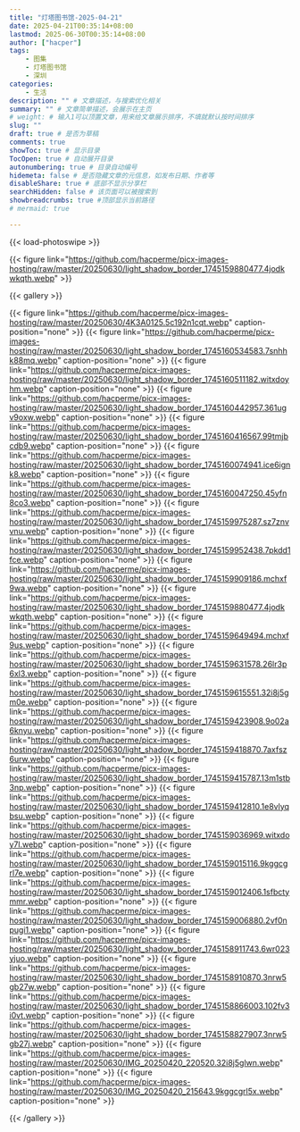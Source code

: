 ```yaml
---
title: "灯塔图书馆-2025-04-21"
date: 2025-04-21T00:35:14+08:00
lastmod: 2025-06-30T00:35:14+08:00
author: ["hacper"]
tags:
    - 图集
    - 灯塔图书馆
    - 深圳
categories:
    - 生活
description: "" # 文章描述，与搜索优化相关
summary: "" # 文章简单描述，会展示在主页
# weight: # 输入1可以顶置文章，用来给文章展示排序，不填就默认按时间排序
slug: ""
draft: true # 是否为草稿
comments: true
showToc: true # 显示目录
TocOpen: true # 自动展开目录
autonumbering: true # 目录自动编号
hidemeta: false # 是否隐藏文章的元信息，如发布日期、作者等
disableShare: true # 底部不显示分享栏
searchHidden: false # 该页面可以被搜索到
showbreadcrumbs: true #顶部显示当前路径
# mermaid: true

---
```


{{< load-photoswipe >}}

{{< figure link="https://github.com/hacperme/picx-images-hosting/raw/master/20250630/light_shadow_border_1745159880477.4jodkwkqth.webp" >}}

{{< gallery >}}

{{< figure link="https://github.com/hacperme/picx-images-hosting/raw/master/20250630/4K3A0125.5c192n1cqt.webp" caption-position="none" >}}
{{< figure link="https://github.com/hacperme/picx-images-hosting/raw/master/20250630/light_shadow_border_1745160534583.7snhhk88mq.webp" caption-position="none" >}}
{{< figure link="https://github.com/hacperme/picx-images-hosting/raw/master/20250630/light_shadow_border_1745160511182.witxdoyhm.webp" caption-position="none" >}}
{{< figure link="https://github.com/hacperme/picx-images-hosting/raw/master/20250630/light_shadow_border_1745160442957.361ugv9oxw.webp" caption-position="none" >}}
{{< figure link="https://github.com/hacperme/picx-images-hosting/raw/master/20250630/light_shadow_border_1745160416567.99tmjbcdb9.webp" caption-position="none" >}}
{{< figure link="https://github.com/hacperme/picx-images-hosting/raw/master/20250630/light_shadow_border_1745160074941.ice6ignk8.webp" caption-position="none" >}}
{{< figure link="https://github.com/hacperme/picx-images-hosting/raw/master/20250630/light_shadow_border_1745160047250.45yfn8co3.webp" caption-position="none" >}}
{{< figure link="https://github.com/hacperme/picx-images-hosting/raw/master/20250630/light_shadow_border_1745159975287.sz7znvvnu.webp" caption-position="none" >}}
{{< figure link="https://github.com/hacperme/picx-images-hosting/raw/master/20250630/light_shadow_border_1745159952438.7pkdd1fce.webp" caption-position="none" >}}
{{< figure link="https://github.com/hacperme/picx-images-hosting/raw/master/20250630/light_shadow_border_1745159909186.mchxf9wa.webp" caption-position="none" >}}
{{< figure link="https://github.com/hacperme/picx-images-hosting/raw/master/20250630/light_shadow_border_1745159880477.4jodkwkqth.webp" caption-position="none" >}}
{{< figure link="https://github.com/hacperme/picx-images-hosting/raw/master/20250630/light_shadow_border_1745159649494.mchxf9us.webp" caption-position="none" >}}
{{< figure link="https://github.com/hacperme/picx-images-hosting/raw/master/20250630/light_shadow_border_1745159631578.26lr3p6xl3.webp" caption-position="none" >}}
{{< figure link="https://github.com/hacperme/picx-images-hosting/raw/master/20250630/light_shadow_border_1745159615551.32i8j5gm0e.webp" caption-position="none" >}}
{{< figure link="https://github.com/hacperme/picx-images-hosting/raw/master/20250630/light_shadow_border_1745159423908.9o02a6knyu.webp" caption-position="none" >}}
{{< figure link="https://github.com/hacperme/picx-images-hosting/raw/master/20250630/light_shadow_border_1745159418870.7axfsz6urw.webp" caption-position="none" >}}
{{< figure link="https://github.com/hacperme/picx-images-hosting/raw/master/20250630/light_shadow_border_1745159415787.13m1stb3np.webp" caption-position="none" >}}
{{< figure link="https://github.com/hacperme/picx-images-hosting/raw/master/20250630/light_shadow_border_1745159412810.1e8vlyqbsu.webp" caption-position="none" >}}
{{< figure link="https://github.com/hacperme/picx-images-hosting/raw/master/20250630/light_shadow_border_1745159036969.witxdoy7l.webp" caption-position="none" >}}
{{< figure link="https://github.com/hacperme/picx-images-hosting/raw/master/20250630/light_shadow_border_1745159015116.9kggcgrl7e.webp" caption-position="none" >}}
{{< figure link="https://github.com/hacperme/picx-images-hosting/raw/master/20250630/light_shadow_border_1745159012406.1sfbctymmr.webp" caption-position="none" >}}
{{< figure link="https://github.com/hacperme/picx-images-hosting/raw/master/20250630/light_shadow_border_1745159006880.2vf0npugi1.webp" caption-position="none" >}}
{{< figure link="https://github.com/hacperme/picx-images-hosting/raw/master/20250630/light_shadow_border_1745158911743.6wr023yjuo.webp" caption-position="none" >}}
{{< figure link="https://github.com/hacperme/picx-images-hosting/raw/master/20250630/light_shadow_border_1745158910870.3nrw5gb27w.webp" caption-position="none" >}}
{{< figure link="https://github.com/hacperme/picx-images-hosting/raw/master/20250630/light_shadow_border_1745158866003.102fv3i0vt.webp" caption-position="none" >}}
{{< figure link="https://github.com/hacperme/picx-images-hosting/raw/master/20250630/light_shadow_border_1745158827907.3nrw5gb27j.webp" caption-position="none" >}}
{{< figure link="https://github.com/hacperme/picx-images-hosting/raw/master/20250630/IMG_20250420_220520.32i8j5glwn.webp" caption-position="none" >}}
{{< figure link="https://github.com/hacperme/picx-images-hosting/raw/master/20250630/IMG_20250420_215643.9kggcgrl5x.webp" caption-position="none" >}}

{{< /gallery >}}